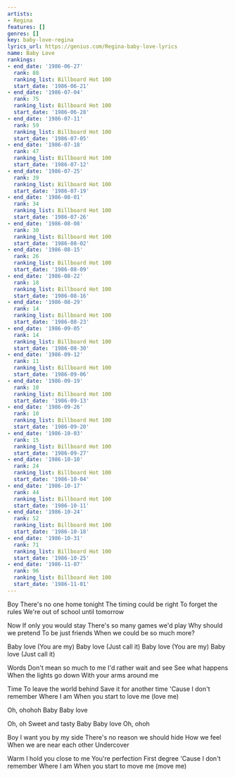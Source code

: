 ```yaml
---
artists:
- Regina
features: []
genres: []
key: baby-love-regina
lyrics_url: https://genius.com/Regina-baby-love-lyrics
name: Baby Love
rankings:
- end_date: '1986-06-27'
  rank: 88
  ranking_list: Billboard Hot 100
  start_date: '1986-06-21'
- end_date: '1986-07-04'
  rank: 75
  ranking_list: Billboard Hot 100
  start_date: '1986-06-28'
- end_date: '1986-07-11'
  rank: 59
  ranking_list: Billboard Hot 100
  start_date: '1986-07-05'
- end_date: '1986-07-18'
  rank: 47
  ranking_list: Billboard Hot 100
  start_date: '1986-07-12'
- end_date: '1986-07-25'
  rank: 39
  ranking_list: Billboard Hot 100
  start_date: '1986-07-19'
- end_date: '1986-08-01'
  rank: 34
  ranking_list: Billboard Hot 100
  start_date: '1986-07-26'
- end_date: '1986-08-08'
  rank: 30
  ranking_list: Billboard Hot 100
  start_date: '1986-08-02'
- end_date: '1986-08-15'
  rank: 26
  ranking_list: Billboard Hot 100
  start_date: '1986-08-09'
- end_date: '1986-08-22'
  rank: 18
  ranking_list: Billboard Hot 100
  start_date: '1986-08-16'
- end_date: '1986-08-29'
  rank: 14
  ranking_list: Billboard Hot 100
  start_date: '1986-08-23'
- end_date: '1986-09-05'
  rank: 14
  ranking_list: Billboard Hot 100
  start_date: '1986-08-30'
- end_date: '1986-09-12'
  rank: 11
  ranking_list: Billboard Hot 100
  start_date: '1986-09-06'
- end_date: '1986-09-19'
  rank: 10
  ranking_list: Billboard Hot 100
  start_date: '1986-09-13'
- end_date: '1986-09-26'
  rank: 10
  ranking_list: Billboard Hot 100
  start_date: '1986-09-20'
- end_date: '1986-10-03'
  rank: 15
  ranking_list: Billboard Hot 100
  start_date: '1986-09-27'
- end_date: '1986-10-10'
  rank: 24
  ranking_list: Billboard Hot 100
  start_date: '1986-10-04'
- end_date: '1986-10-17'
  rank: 44
  ranking_list: Billboard Hot 100
  start_date: '1986-10-11'
- end_date: '1986-10-24'
  rank: 52
  ranking_list: Billboard Hot 100
  start_date: '1986-10-18'
- end_date: '1986-10-31'
  rank: 71
  ranking_list: Billboard Hot 100
  start_date: '1986-10-25'
- end_date: '1986-11-07'
  rank: 96
  ranking_list: Billboard Hot 100
  start_date: '1986-11-01'
---
```

Boy
There's no one home tonight
The timing could be right
To forget the rules
We're out of school until tomorrow

Now
If only you would stay
There's so many games we'd play
Why should we pretend
To be just friends
When we could be so much more?


Baby love
(You are my)
Baby love
(Just call it)
Baby love
(You are my)
Baby love
(Just call it)


Words
Don't mean so much to me
I'd rather wait and see
See what happens
When the lights go down
With your arms around me

Time
To leave the world behind
Save it for another time
'Cause I don't remember
Where I am
When you start to love me (love me)




Oh, ohohoh
Baby
Baby love

Oh, oh
Sweet and tasty
Baby
Baby love
Oh, ohoh


Boy
I want you by my side
There's no reason we should hide
How we feel
When we are near each other
Undercover

Warm
I hold you close to me
You're perfection
First degree
'Cause I don't remember
Where I am
When you start to move me (move me)

